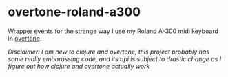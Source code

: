 # overtone-roland-a300

Wrapper events for the strange way I use my Roland A-300 midi keyboard in [overtone](http://overtone.github.io/).

*Disclaimer: I am new to clojure and overtone, this project probably has some really embarassing code, and its api is subject to drastic change as I figure out how clojure and overtone actually work*

